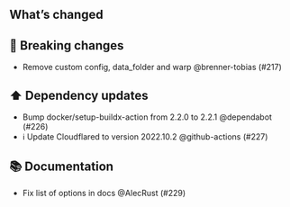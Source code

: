## What’s changed
## 🚨 Breaking changes

- Remove custom config, data_folder and warp @brenner-tobias (#217)

## ⬆️ Dependency updates

- Bump docker/setup-buildx-action from 2.2.0 to 2.2.1 @dependabot (#226)
- ℹ️ Update Cloudflared to version 2022.10.2 @github-actions (#227)

## 📚 Documentation

- Fix list of options in docs @AlecRust (#229)
